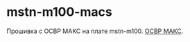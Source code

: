 # mstn-m100-macs

Прошивка с ОСВР МАКС на плате mstn-m100.
[ОСВР МАКС](https://github.com/AstroSoft-MIR/macs-rtos).

